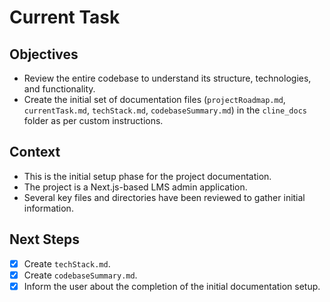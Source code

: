# Current Task

## Objectives
- Review the entire codebase to understand its structure, technologies, and functionality.
- Create the initial set of documentation files (`projectRoadmap.md`, `currentTask.md`, `techStack.md`, `codebaseSummary.md`) in the `cline_docs` folder as per custom instructions.

## Context
- This is the initial setup phase for the project documentation.
- The project is a Next.js-based LMS admin application.
- Several key files and directories have been reviewed to gather initial information.

## Next Steps
- [x] Create `techStack.md`.
- [x] Create `codebaseSummary.md`.
- [x] Inform the user about the completion of the initial documentation setup.
